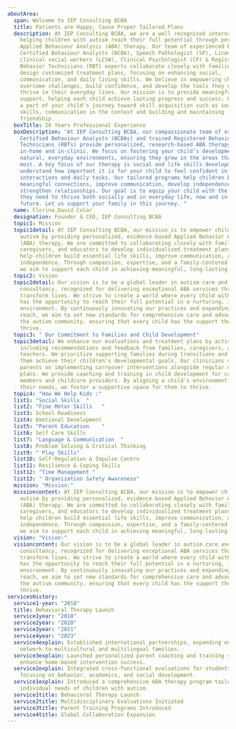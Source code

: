 ```yaml
---
aboutArea:
  span: Welcome to IEP Consulting BCBA
  title: Patients are Happy, Cause Proper Tailored Plans
  description: At IEP Consulting BCBA, we are a well recognized international team
    helping children with autism reach their full potential through personalized
    Applied Behaviour Analysis (ABA) therapy. Our team of experienced Board
    Certified Behaviour Analysts (BCBA), Speech Pathologist (SP), Licensed
    clinical social workers (LCSW), Clinical Psychologist (CP) & Registered
    Behavior Technicians (RBT) experts collaborate closely with families to
    design customized treatment plans, focusing on enhancing social,
    communication, and daily living skills. We believe in empowering children to
    overcome challenges, build confidence, and develop the tools they need to
    thrive in their everyday lives. Our mission is to provide meaningful
    support, helping each child achieve lasting progress and success. Let us be
    a part of your child's journey toward skill acquisition such as social
    skills, communication in the context and building and maintaining
    friendship.
  boxTitle: 20 Years Professional Experience
  boxDescription: "At IEP Consulting BCBA, our compassionate team of expert Board
    Certified Behaviour Analysts (BCBAs) and trained Registered Behaviour
    Technicians (RBTs) provide personalized, research-based ABA therapy both
    in-home and in-clinic. We focus on fostering your child’s development in
    natural, everyday environments, ensuring they grow in the areas that matter
    most. A key focus of our therapy is social and life skills development. We
    understand how important it is for your child to feel confident in social
    interactions and daily tasks. Our tailored programs help children build
    meaningful connections, improve communication, develop independence, and
    strengthen relationships. Our goal is to equip your child with the tools
    they need to thrive both socially and in everyday life, now and in the
    future. Let us support your family in this journey. "
  name: Florina David Colar
  designation: Founder & CEO, IEP Consulting BCBA
  topic1: Mission
  topic1detail: At IEP Consulting BCBA, our mission is to empower children with
    autism by providing personalized, evidence-based Applied Behavior Analysis
    (ABA) therapy. We are committed to collaborating closely with families,
    caregivers, and educators to develop individualized treatment plans that
    help children build essential life skills, improve communication, and foster
    independence. Through compassion, expertise, and a family-centered approach,
    we aim to support each child in achieving meaningful, long-lasting progress.
  topic2: Vision
  topic2detail: Our vision is to be a global leader in autism care and school
    consultancy, recognized for delivering exceptional ABA services that
    transform lives. We strive to create a world where every child with autism
    has the opportunity to reach their full potential in a nurturing, inclusive
    environment. By continuously innovating our practices and expanding our
    reach, we aim to set new standards for comprehensive care and advocacy in
    the autism community, ensuring that every child has the support they need to
    thrive.
  topic3: " Our Commitment to Families and Child Development"
  topic3detail: We enhance our evaluations and treatment plans by actively
    including recommendations and feedback from families, caregivers, and
    teachers. We prioritize supporting families during transitions and helping
    them achieve their children's developmental goals. Our clinicians coach
    parents on implementing carryover interventions alongside regular care
    plans. We provide coaching and training in child development for community
    members and childcare providers. By aligning a child's environment with
    their needs, we foster a supportive space for them to thrive.
  topic4: "How We Help Kids :"
  list1: "Social Skills  "
  list2: "Fine Motor Skills   "
  list3: School Readiness
  list4: Emotional Development
  list5: "Parent Education    "
  list6: Self Care Skills
  list7: "Language & Communication  "
  list8: Problem Solving & Critical Thinking
  list9: " Play Skills"
  list10: Self-Regulation & Impulse Contro
  list11: Resilience & Coping Skills
  list12: "Time Management "
  list13: " Organization Safety Awareness"
  mission: "Mission:"
  missioncontent: At IEP Consulting BCBA, our mission is to empower children with
    autism by providing personalized, evidence-based Applied Behavior Analysis
    (ABA) therapy. We are committed to collaborating closely with families,
    caregivers, and educators to develop individualized treatment plans that
    help children build essential life skills, improve communication, and foster
    independence. Through compassion, expertise, and a family-centered approach,
    we aim to support each child in achieving meaningful, long-lasting progress.
  vision: "Vision:"
  visioncontent: Our vision is to be a global leader in autism care and school
    consultancy, recognized for delivering exceptional ABA services that
    transform lives. We strive to create a world where every child with autism
    has the opportunity to reach their full potential in a nurturing, inclusive
    environment. By continuously innovating our practices and expanding our
    reach, we aim to set new standards for comprehensive care and advocacy in
    the autism community, ensuring that every child has the support they need to
    thrive.
servicesHistory:
  service1-year: "2018"
  title: Behavioral Therapy Launch
  service1year: "2018"
  service2year: "2020"
  service3year: "2021"
  service4year: "2023"
  service4explain: Established international partnerships, expanding our support
    network to multicultural and multilingual families.
  service3explain: Launched personalized parent coaching and training services to
    enhance home-based intervention success.
  service2explain: Integrated cross-functional evaluations for students with ASD,
    focusing on behavior, academics, and social development.
  service1explain: Introduced a comprehensive ABA therapy program tailored to
    individual needs of children with autism.
  service1title: Behavioral Therapy Launch
  service2title: Multidisciplinary Evaluations Initiated
  service3title: Parent Training Programs Introduced
  service4title: Global Collaboration Expansion
---
```

